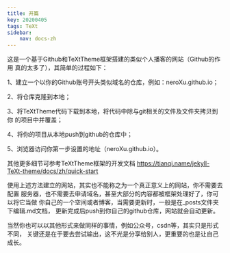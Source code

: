 ```yaml
---
title: 开篇
key: 20200405
tags: TeXt
sidebar: 
    nav: docs-zh
---
```

这是一个基于Github和TeXtTheme框架搭建的类似个人播客的网站（Github的作用
真的太多了），其简单的过程如下：

1、建立一个以你的Github账号开头类似域名的仓库，例如：neroXu.github.io；

2、将仓库克隆到本地；

3、将TeXtTheme代码下载到本地，将代码中除与git相关的文件及文件夹拷贝到你
的项目中并覆盖；

4、将你的项目从本地push到github的仓库中；

5、浏览器访问你第一步设置的地址（neroXu.github.io）。

其他更多细节可参考TeXtTheme框架的开发文档
https://tianqi.name/jekyll-TeXt-theme/docs/zh/quick-start  
 
使用上述方法建立的网站，其实也不能称之为一个真正意义上的网站，你不需要去配置
服务器，也不需要去申请域名，甚至大部分的内容都被框架处理好了，你可以将它当做
你自己的一个空间或者博客，当需要更新时，一般是在_posts文件夹下编辑.md文档，
更新完成后push到你自己的github仓库，网站就会自动更新。

当然你也可以以其他形式来做同样的事情，例如公众号，csdn等，其实只是形式不同，
关键还是在于要去尝试输出，这不光是分享给别人，更重要的也是让自己成长。


